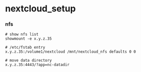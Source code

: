 # nextcloud_setup

### nfs
```
# show nfs list
showmount -e x.y.z.35

# /etc/fstab entry
x.y.z.35:/volume1/nextcloud /mnt/nextcloud_nfs defaults 0 0

# move data directory
x.y.z.35:4443/?app=nc-datadir
```

